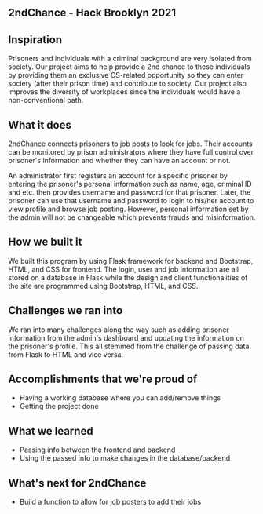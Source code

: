 ## 2ndChance - Hack Brooklyn 2021

## Inspiration
Prisoners and individuals with a criminal background are very isolated from society. Our project aims to help provide a 2nd chance to these individuals by providing them an exclusive CS-related opportunity so they can enter society (after their prison time) and contribute to society. Our project also improves the diversity of workplaces since the individuals would have a non-conventional path.

## What it does
2ndChance connects prisoners to job posts to look for jobs. Their accounts can be monitored by prison administrators where they have full control over prisoner's information and whether they can have an account or not. 

An administrator first registers an account for a specific prisoner by entering the prisoner's personal information such as name, age, criminal ID and etc. then provides username and password for that prisoner. Later, the prisoner can use that username and password to login to his/her account to view profile and browse job posting. However, personal information set by the admin will not be changeable which prevents frauds and misinformation. 

## How we built it
We built this program by using Flask framework for backend and Bootstrap, HTML, and CSS for frontend. The login, user and job information are all stored on a database in Flask while the design and client functionalities of the site are programmed using Bootstrap, HTML, and CSS.

## Challenges we ran into
We ran into many challenges along the way such as adding prisoner information from the admin's dashboard and updating the information on the prisoner's profile. This all stemmed from the challenge of passing data from Flask to HTML and vice versa.

## Accomplishments that we're proud of
- Having a working database where you can add/remove things
- Getting the project done

## What we learned
- Passing info between the frontend and backend
- Using the passed info to make changes in the database/backend

## What's next for 2ndChance
- Build a function to allow for job posters to add their jobs
